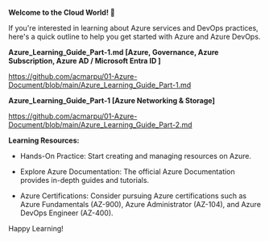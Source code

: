 **Welcome to the Cloud World! 🚀**

If you're interested in learning about Azure services and DevOps practices, here's a quick outline to help you get started with Azure and Azure DevOps.

**Azure_Learning_Guide_Part-1.md [Azure, Governance, Azure Subscription, Azure AD / Microsoft Entra ID ]** 

https://github.com/acmarpu/01-Azure-Document/blob/main/Azure_Learning_Guide_Part-1.md

**Azure_Learning_Guide_Part-1 [Azure Networking & Storage]**

https://github.com/acmarpu/01-Azure-Document/blob/main/Azure_Learning_Guide_Part-2.md


**Learning Resources:**

* Hands-On Practice: Start creating and managing resources on Azure.

* Explore Azure Documentation: The official Azure Documentation provides in-depth guides and tutorials.

* Azure Certifications: Consider pursuing Azure certifications such as Azure Fundamentals (AZ-900), Azure Administrator (AZ-104), and Azure DevOps Engineer (AZ-400).




Happy Learning!
